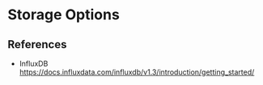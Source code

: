 ﻿# Storage Options



## References
* InfluxDB https://docs.influxdata.com/influxdb/v1.3/introduction/getting_started/
